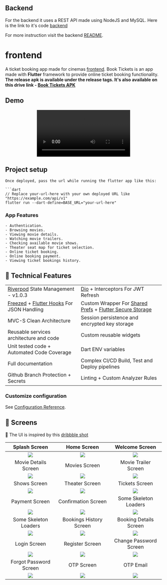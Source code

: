 ## Backend
For the backend it uses a REST API made using NodeJS and MySQL. Here is the link to it's code [backend]

For more instruction visit the backend [README](https://github.com/arafaysaleem/ez_tickets_backend/blob/master/README.md#rocket-deployement).

# frontend
A ticket booking app made for cinemas [frontend].
Book Tickets is an app made with **Flutter** framework to provide online ticket booking functionality.
**The release apk is available under the release tags. It's also available on this drive link - [Book Tickets APK]**

## Demo
<div align="center">
  <video src="https://user-images.githubusercontent.com/62943972/149531248-ccbd3b54-1ae8-4565-807b-2f8bf2e64d21.mp4"/>
</div>

## Project setup
```
Once deployed, pass the url while running the flutter app like this:

```dart
// Replace your-url-here with your own deployed URL like "https://example.com/api/v1"
flutter run --dart-define=BASE_URL="your-url-here"
```

### App Features
```
- Authentication.
- Browsing movies.
- Viewing movie details.
- Watching movie trailers.
- Checking available movie shows.
- Theater seat map for ticket selection.
- Online ticket booking.
- Online booking payment.
- Viewing ticket bookings history.
```
## :wrench: Technical Features

<table>
    <tr>
        <td><a href="https://pub.dev/packages/riverpod">Riverpod</a> State Management - v1.0.3</td>
        <td><a href="https://pub.dev/packages/dio">Dio</a> + Interceptors For JWT Refresh</td>
    </tr>
    <tr>
        <td><a href="https://pub.dev/packages/freezed">Freezed</a> + <a href="https://pub.dev/packages/flutter_hooks">Flutter Hooks</a> For JSON Handling</td>
        <td>Custom Wrapper For <a href="https://pub.dev/packages/shared_preferences">Shared Prefs</a> + <a href="https://pub.dev/packages/flutter_secure_storage">Flutter Secure Storage</a></td>
    </tr>
    <tr>
        <td>MVC-S Clean Architecture</td>
        <td>Session persistence and encrypted key storage</td>
    </tr>
    <tr>
        <td>Reusable services architecture and code</td>
        <td>Custom reusable widgets</td>
    </tr>
    <tr>
        <td>Unit tested code + Automated Code Coverage</td>
        <td>Dart ENV variables</td>
    </tr>
    <tr>
        <td>Full documentation</td>
        <td>Complex CI/CD Build, Test and Deploy pipelines</td>
    </tr>
    <tr>
        <td>Github Branch Protection + Secrets</td>
        <td>Linting + Custom Analyzer Rules</td>
    </tr>
</table>

### Customize configuration
See [Configuration Reference](https://cli.vuejs.org/config/).

## :iphone: Screens
:art: The UI is inspired by this [dribbble shot]

Splash Screen | Home Screen | Welcome Screen |
:------------:|:-----------:|:--------------:|
![](./readme_files/splash_screen.jpg) | ![](./readme_files/home_screen.jpg) | ![](./readme_files/welcome_screen.jpg)
Movie Details Screen | Movies Screen | Movie Trailer Screen |
![](./readme_files/movie_details_screen.jpg) | ![](./readme_files/movies_screen.jpg) | ![](./readme_files/trailer_screen.jpg)
Shows Screen | Theater Screen | Tickets Screen |
![](./readme_files/shows_screen.jpg) | ![](./readme_files/theater_screen.jpg) | ![](./readme_files/tickets_screen.jpg)
Payment Screen | Confirmation Screen | Some Skeleton Loaders |
![](./readme_files/payment_screen.jpg) | ![](./readme_files/booking_done_Screen.jpg) | ![](./readme_files/bookings_history_skeleton.jpg)
Some Skeleton Loaders | Bookings History Screen | Booking Details Screen |
![](./readme_files/bookings_history_skeleton.jpg) | ![](./readme_files/bookings_history_screen.jpg) | ![](./readme_files/booking_details_screen.jpg)
Login Screen | Register Screen | Change Password Screen |
![](./readme_files/login_screen.jpg) | ![](./readme_files/register_screen.jpg) | ![](./readme_files/change_password_screen.jpg)
Forgot Password Screen | OTP Screen | OTP Email |
![](./readme_files/forgot_password_screen.jpg) | ![](./readme_files/otp_screen.jpg) | ![](./readme_files/otp_email.jpg)

[backend]: <https://github.com/mushlihun/ticketbook.git/backend>
[frontend]: <https://github.com/mushlihun/ticketbook.git/frontend>
[Book Tickets APK]: <https://drive.google.com/file/d/1n1NLNaKK58IyZHnq1ehFZvzZLKmsKjtv/view?usp=sharing->
[dribbble shot]: <https://dribbble.com/shots/8257559-Movie-2-0>